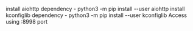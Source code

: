 install aiohttp dependency - python3 -m pip install --user aiohttp
install kconfiglib dependency - python3 -m pip install --user kconfiglib
Access using :8998 port
